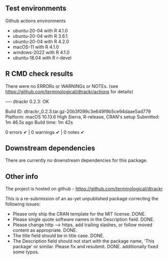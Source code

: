 ## Test environments

Github actions environments
* ubuntu-20-04 with R 4.1.0
* ubuntu-20-04 with R 3.6.1
* ubuntu-20-04 with R 4.2.0
* macOS-11 with R 4.1.0
* windows-2022 with R 4.1.0
* ubuntu-18.04 with R r-devel

## R CMD check results
There were no ERRORs or WARNINGs or NOTEs. 
(see https://github.com/terminological/dtrackr/actions for details)

── dtrackr 0.2.3: OK

  Build ID:   dtrackr_0.2.3.tar.gz-20b3f099c3e649f9b5ce94daae5ad779
  Platform:   macOS 10.13.6 High Sierra, R-release, CRAN's setup
  Submitted:  1m 46.5s ago
  Build time: 1m 42s

0 errors ✔ | 0 warnings ✔ | 0 notes ✔

## Downstream dependencies
There are currently no downstream dependencies for this package.

## Other info

The project is hosted on github - https://github.com/terminological/dtrackr

This is a re-submission of an as-yet unpublished package correcting the following issues:
* Please only ship the CRAN template for the MIT license. DONE.
* Please single quote software names in the Description field. DONE.
* Please change http --> https, add trailing slashes, or follow moved content as appropriate. DONE.
* The title field should be in title case. DONE.
* The Description field should not start with the package name, 'This package' or similar. Please fix and resubmit. DONE.
additionally fixed some typos.

